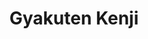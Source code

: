 --- 
title: "Gyakuten Kenji"
publishdate: "2019-9-23T16:48:46+02:00"
src: "https://365manga.net/manga/gyakuten-kenji"
image: "https://data.365manga.net/images/thumbnails/1733-gyakuten-kenji.jpg"
description: "A series of extra cases based on the GBA and DS game series."
---